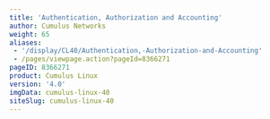 ```yaml
---
title: 'Authentication, Authorization and Accounting'
author: Cumulus Networks
weight: 65
aliases:
 - '/display/CL40/Authentication,-Authorization-and-Accounting'
 - /pages/viewpage.action?pageId=8366271
pageID: 8366271
product: Cumulus Linux
version: '4.0'
imgData: cumulus-linux-40
siteSlug: cumulus-linux-40
---
```

<article id="html-search-results" class="ht-content" style="display: none;">

</article>

<footer id="ht-footer">

</footer>
